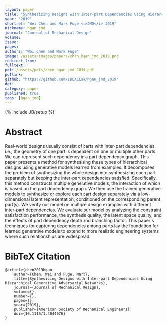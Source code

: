 ```yaml
---
layout: paper
title: "Synthesizing Designs with Inter-part Dependencies Using Hierarchical Generative Adversarial Networks"
year: "2019"
shortref: "Wei Chen and Mark Fuge <i>JMD</i> 2019"
nickname: hgan_jmd
journal: "Journal of Mechanical Design"
volume: 
issue: 
pages: 
authors: "Wei Chen and Mark Fuge"
image: /assets/images/papers/chen_hgan_jmd_2019.png
redirect_from: 
fulltext: 
pdf: /assets/pdfs/chen_hgan_jmd_2019.pdf
pdflink: 
github: "https://github.com/IDEALLab/hgan_jmd_2019"
doi:
category: paper
published: true
tags: [hgan_jmd]
---
```

{% include JB/setup %}

# Abstract 

Real-world designs usually consist of parts with inter-part dependencies, i.e., the geometry of one part is dependent on one or multiple other parts. We can represent such dependency in a part dependency graph. This paper presents a method for synthesizing these types of hierarchical designs using generative models learned from examples. It decomposes the problem of synthesizing the whole design into synthesizing each part separately but keeping the inter-part dependencies satisfied. Specifically, this method constructs multiple generative models, the interaction of which is based on the part dependency graph. We then use the trained generative models to synthesize or explore each part design separately via a low-dimensional latent representation, conditioned on the corresponding parent part(s). We verify our model on multiple design examples with different inter-part dependencies. We evaluate our model by analyzing the constraint satisfaction performance, the synthesis quality, the latent space quality, and the effects of part dependency depth and branching factor. This paper's techniques for capturing dependencies among parts lay the foundation for learned generative models to extend to more realistic engineering systems where such relationships are widespread.




# BibTeX Citation

```
@article{chen2019hgan,
    author={Chen, Wei and Fuge, Mark},
    title={Synthesizing Designs with Inter-part Dependencies Using Hierarchical Generative Adversarial Networks},
    journal={Journal of Mechanical Design},
    volume={},
    number={},
    pages={},
    year={2019},
    publisher={American Society of Mechanical Engineers},
    doi={10.1115/1.4044076}
}
```

